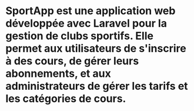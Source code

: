 # SportApp est une application web développée avec Laravel pour la gestion de clubs sportifs. Elle permet aux utilisateurs de s'inscrire à des cours, de gérer leurs abonnements, et aux administrateurs de gérer les tarifs et les catégories de cours.
